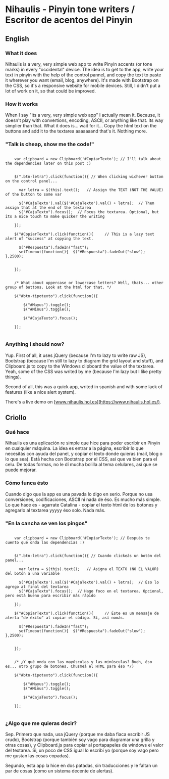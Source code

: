 # Nihaulis - Pinyin tone writers / Escritor de acentos del Pinyin

## English

### What it does

Nihaulis is a very, very simple web app to write Pinyin accents (or tone marks) in every "occidental" device. The idea is to get to the app, write your text in pinyin with the help of the control pannel, and copy the text to paste it wherever you want (email, blog, anywhere). 
It's made with Bootstrap on the CSS, so it's a responsive website for mobile devices. Still, I didn't put a lot of work on it, so that could be improved.

### How it works

When I say "its a very, very simple web app" I actually mean it. Because, it doesn't play with convertions, encoding, ASCII, or anything like that. Its way simplier than that. What it does is... wait for it... Copy the html text on the buttons and add it to the textarea aaaaaaand that's it. Nothing more.

### "Talk is cheap, show me the code!"

```

    var clipboard = new Clipboard('#CopiarTexto'); // I'll talk about the dependencies later on this post :)


    $(".btn-letra").click(function(){ // When clicking wichever button on the control panel...

      var letra = $(this).text();	// Assign the TEXT (NOT THE VALUE) of the button to some var

      $('#CajaTexto').val($('#CajaTexto').val() + letra);  // Then assign that at the end of the textarea
      $("#CajaTexto").focus();	// Focus the textarea. Optional, but its a nice touch to make quicker the writing

    });

	$("#CopiarTexto").click(function(){		// This is a lazy text alert of "success" at copying the text.

	  $("#Respuesta").fadeIn("fast");
	  setTimeout(function(){  $("#Respuesta").fadeOut("slow"); },2500);


	});


	/* What about uppercase or lowercase letters? Well, thats... other group of buttons. Look at the html for that. */

	$("#btn-tipotexto").click(function(){

		$("#Mayus").toggle();
		$("#Minus").toggle();

		$("#CajaTexto").focus();

	});


```

### Anything I should now?

Yup. First of all, it uses jQuery (because I'm to lazy to write raw JS), Bootstrap (because I'm still to lazy to diagram the grid layout and stuff), and Clipboard.js to copy to the Windows clipboard the value of the textarea. Yeah, some of the CSS was writed by me (because I'm lazy but I like pretty things).

Second of all, this was a quick app, writed in spanish and with some lack of features (like a nice alert system).

There's a live demo on [www.nihaulis.hol.es](https://www.nihaulis.hol.es/).

## Criollo

### Qué hace

Nihaulis es una aplicación re simple que hice para poder escribir en Pinyin en cualquier máquina. La idea es entrar a la página, escribir lo que necesitás con ayuda del panel, y copiar el texto donde quieras (mail, blog o lo que sea).
Está hecha con Bootstrap por el CSS, así que va bien para el celu. De todas formas, no le dí mucha bolilla al tema celulares, así que se puede mejorar.

### Cómo funca ésto

Cuando digo que la app es una pavada lo digo en serio. Porque no usa conversiones, codificaciones, ASCII ni nada de éso. Es mucho más simple. Lo que hace es - agarrate Catalina - copiar el texto html de los botones y agregarlo al textarea yyyyy éso solo. Nada más.

### "En la cancha se ven los pingos"

```

    var clipboard = new Clipboard('#CopiarTexto'); // Después te cuento qué onda las dependencias :)


    $(".btn-letra").click(function(){ // Cuando clickeás un botón del panel...

      var letra = $(this).text();	// Asigna el TEXTO (NO EL VALOR) del botón a una variable

      $('#CajaTexto').val($('#CajaTexto').val() + letra);  // Éso lo agrego al final del textarea
      $("#CajaTexto").focus();	// Hago foco en el textarea. Opcional, pero está bueno para escribir más rápido

    });

	$("#CopiarTexto").click(function(){		// Éste es un mensaje de alerta "de éxito" al copiar el código. Sí, así nomás.

	  $("#Respuesta").fadeIn("fast");
	  setTimeout(function(){  $("#Respuesta").fadeOut("slow"); },2500);


	});


	/* ¿Y qué onda con las mayúsculas y las minúsculas? Bueh, éso es... otro grupo de botones. Chusmeá el HTML para éso */)

	$("#btn-tipotexto").click(function(){

		$("#Mayus").toggle();
		$("#Minus").toggle();

		$("#CajaTexto").focus();

	});


```

### ¿Algo que me quieras decir?

Sep. Primero que nada, usa jQuery (porque me daba fiaca escribir JS crudo), Bootstrap (porque también soy vago para diagramar una grilla y otras cosas), y Clipboard.js para copiar al portapapeles de windows el valor del textarea. Si, un poco de CSS igual lo escribí yo (porque soy vago pero me gustan las cosas copadas).

Segundo, ésta app la hice en dos patadas, sin traducciones y le faltan un par de cosas (como un sistema decente de alertas).